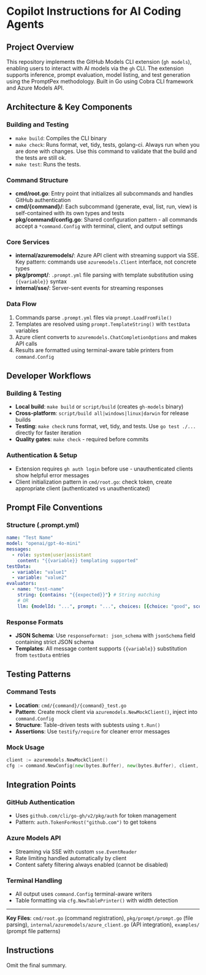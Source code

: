 # Copilot Instructions for AI Coding Agents

## Project Overview
This repository implements the GitHub Models CLI extension (`gh models`), enabling users to interact with AI models via the `gh` CLI. The extension supports inference, prompt evaluation, model listing, and test generation using the PromptPex methodology. Built in Go using Cobra CLI framework and Azure Models API.

## Architecture & Key Components

### Building and Testing

- `make build`: Compiles the CLI binary
- `make check`: Runs format, vet, tidy, tests, golang-ci. Always run when you are done with changes. Use this command to validate that the build and the tests are still ok.
- `make test`: Runs the tests.

### Command Structure
- **cmd/root.go**: Entry point that initializes all subcommands and handles GitHub authentication
- **cmd/{command}/**: Each subcommand (generate, eval, list, run, view) is self-contained with its own types and tests
- **pkg/command/config.go**: Shared configuration pattern - all commands accept a `*command.Config` with terminal, client, and output settings

### Core Services
- **internal/azuremodels/**: Azure API client with streaming support via SSE. Key pattern: commands use `azuremodels.Client` interface, not concrete types
- **pkg/prompt/**: `.prompt.yml` file parsing with template substitution using `{{variable}}` syntax
- **internal/sse/**: Server-sent events for streaming responses

### Data Flow
1. Commands parse `.prompt.yml` files via `prompt.LoadFromFile()`
2. Templates are resolved using `prompt.TemplateString()` with `testData` variables  
3. Azure client converts to `azuremodels.ChatCompletionOptions` and makes API calls
4. Results are formatted using terminal-aware table printers from `command.Config`

## Developer Workflows

### Building & Testing
- **Local build**: `make build` or `script/build` (creates `gh-models` binary)
- **Cross-platform**: `script/build all|windows|linux|darwin` for release builds
- **Testing**: `make check` runs format, vet, tidy, and tests. Use `go test ./...` directly for faster iteration
- **Quality gates**: `make check` - required before commits

### Authentication & Setup
- Extension requires `gh auth login` before use - unauthenticated clients show helpful error messages
- Client initialization pattern in `cmd/root.go`: check token, create appropriate client (authenticated vs unauthenticated)

## Prompt File Conventions

### Structure (.prompt.yml)
```yaml
name: "Test Name"
model: "openai/gpt-4o-mini" 
messages:
  - role: system|user|assistant
    content: "{{variable}} templating supported"
testData:
  - variable: "value1"
  - variable: "value2"
evaluators:
  - name: "test-name"
    string: {contains: "{{expected}}"} # String matching
    # OR
    llm: {modelId: "...", prompt: "...", choices: [{choice: "good", score: 1.0}]}
```

### Response Formats
- **JSON Schema**: Use `responseFormat: json_schema` with `jsonSchema` field containing strict JSON schema
- **Templates**: All message content supports `{{variable}}` substitution from `testData` entries

## Testing Patterns

### Command Tests
- **Location**: `cmd/{command}/{command}_test.go` 
- **Pattern**: Create mock client via `azuremodels.NewMockClient()`, inject into `command.Config`
- **Structure**: Table-driven tests with subtests using `t.Run()`
- **Assertions**: Use `testify/require` for cleaner error messages

### Mock Usage
```go
client := azuremodels.NewMockClient()
cfg := command.NewConfig(new(bytes.Buffer), new(bytes.Buffer), client, true, 80)
```

## Integration Points

### GitHub Authentication
- Uses `github.com/cli/go-gh/v2/pkg/auth` for token management
- Pattern: `auth.TokenForHost("github.com")` to get tokens

### Azure Models API
- Streaming via SSE with custom `sse.EventReader`
- Rate limiting handled automatically by client
- Content safety filtering always enabled (cannot be disabled)

### Terminal Handling  
- All output uses `command.Config` terminal-aware writers
- Table formatting via `cfg.NewTablePrinter()` with width detection

---

**Key Files**: `cmd/root.go` (command registration), `pkg/prompt/prompt.go` (file parsing), `internal/azuremodels/azure_client.go` (API integration), `examples/` (prompt file patterns)

## Instructions

Omit the final summary.